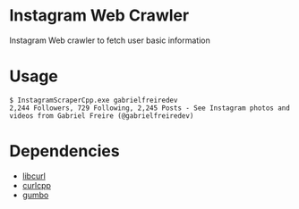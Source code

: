 # Instagram Web Crawler
Instagram Web crawler to fetch user basic information

# Usage
```shell
$ InstagramScraperCpp.exe gabrielfreiredev
2,244 Followers, 729 Following, 2,245 Posts - See Instagram photos and videos from Gabriel Freire (@gabrielfreiredev)
```

# Dependencies
- [libcurl](https://curl.haxx.se/download.html)
- [curlcpp](https://github.com/JosephP91/curlcpp)
- [gumbo](https://github.com/google/gumbo-parser)